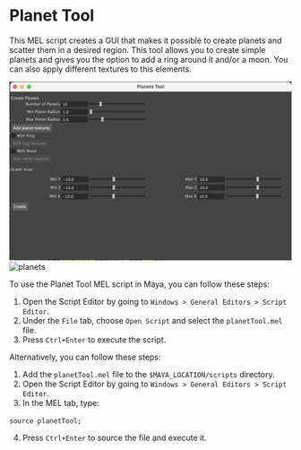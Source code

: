 # Planet Tool

This MEL script creates a GUI that makes it possible to create planets and scatter them in a desired region. This tool allows you to create simple planets and gives you the option to add a ring around it and/or a moon. You can also apply different textures to this elements.

![interface](/img/interface.png)
![planets](/ing/planets.png)

To use the Planet Tool MEL script in Maya, you can follow these steps:

1. Open the Script Editor by going to `Windows > General Editors > Script Editor`.
2. Under the `File` tab, choose `Open Script` and select the `planetTool.mel` file.
3. Press `Ctrl+Enter` to execute the script.

Alternatively, you can follow these steps:

1. Add the `planetTool.mel` file to the `$MAYA_LOCATION/scripts` directory.
2. Open the Script Editor by going to `Windows > General Editors > Script Editor`.
3. In the MEL tab, type:

`source planetTool;`

4. Press `Ctrl+Enter` to source the file and execute it.
